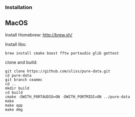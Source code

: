 ### Installation

## MacOS

Install Homebrew: http://brew.sh/


Install libs:

```
brew install cmake boost fftw portaudio glib gettext
```

clone and build:

```
git clone https://github.com/uliss/pure-data.git
cd pure-data
git branch ceammc
cd ..
mkdir build
cd build
cmake -DWITH_PORTAUDIO=ON -DWITH_PORTMIDI=ON ../pure-data
make
make app
make dmg
```
